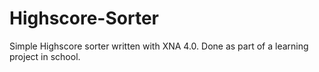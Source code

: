 # Highscore-Sorter
Simple Highscore sorter written with XNA 4.0.
Done as part of a learning project in school.
